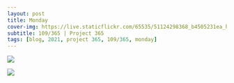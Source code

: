 ```yaml
---
layout: post
title: Monday
cover-img: https://live.staticflickr.com/65535/51124298368_b4505231ea_h.jpg
subtitle: 109/365 | Project 365
tags: [blog, 2021, project 365, 109/365, monday]
---
```

<style>
  .intro-header.big-img {
    background-position:center 
  }
</style>
<p class="post-img-wrap">
  <img src="https://live.staticflickr.com/65535/51124298368_b4505231ea_h.jpg">
</p>
<p class="post-img-wrap">
  <img src="https://live.staticflickr.com/65535/51124136694_3b8f5e2e87_h.jpg">
</p>
